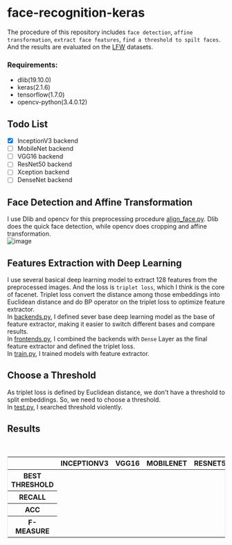 # face-recognition-keras
The procedure of this repository includes `face detection`, `affine transformation`, `extract face features`, `find a threshold to spilt faces`. And the results are evaluated on the [LFW](http://vis-www.cs.umass.edu/lfw/) datasets.</br>

### Requirements:</br>
* dlib(19.10.0)
* keras(2.1.6)
* tensorflow(1.7.0) 
* opencv-python(3.4.0.12)

## Todo List
- [x] InceptionV3 backend
- [ ] MobileNet backend
- [ ] VGG16 backend
- [ ] ResNet50 backend
- [ ] Xception backend
- [ ] DenseNet backend

## Face Detection and Affine Transformation
I use Dlib and opencv for this preprocessing procedure <a href="https://github.com/mjDelta/face-recognition-keras/blob/master/align_face.py">align_face.py</a>. Dlib does the quick face detection, while opencv does cropping and affine transformation. </br>
![image](https://github.com/mjDelta/face-recognition-keras/blob/master/imgs/preprocessing.png)</br>
## Features Extraction with Deep Learning
I use several basical deep learning model to extract 128 features from the preprocessed images. And the loss is `triplet loss`, which I think is the core of facenet. Triplet loss convert the distance among those embeddings into Euclidean distance and do BP operator on the triplet loss to optimize feature extractor.</br>
In <a href="https://github.com/mjDelta/face-recognition-keras/blob/master/backends.py">backends.py</a>, I defined sever base deep learning model as the base of feature extractor, making it easier to switch different bases and compare results.</br>
In <a href="https://github.com/mjDelta/face-recognition-keras/blob/master/frontends.py">frontends.py</a>, I combined the backends with `Dense` Layer as the final feature extractor and defined the triplet loss.</br>
In <a href="https://github.com/mjDelta/face-recognition-keras/blob/master/train.py">train.py</a>, I trained models with feature extractor.</br>
## Choose a Threshold
As triplet loss is defined by Euclidean distance, we don't have a threshold to split embeddings. So, we need to choose a threshold.</br>
In <a href="https://github.com/mjDelta/face-recognition-keras/blob/master/test.py">test.py</a>, I searched threshold violently.</br>
## Results
<br>
		<table style='border:1px solid #e8e8e8;'>
		<thead>
			<tr>
				<th></th>
				<th>INCEPTIONV3</th>
				<th>VGG16</th>
        <th>MOBILENET</th>
        <th>RESNET50</th>
        <th>XCEPTION</th>
        <th>DENSENET</th>
			</tr>
		</thead>
		<tbody>
			<tr>
				<th>BEST THRESHOLD</th>
				<td></td>
				<td></td>
        <td></td>
				<td></td>
        <td></td>
				<td></td>
			</tr>
			<tr>
				<th>RECALL</th>
				<td></td>
				<td></td>
        <td></td>
				<td></td>
        <td></td>
				<td></td>
			</tr>
			<tr>
				<th>ACC</th>
				<td></td>
				<td></td>
        <td></td>
				<td></td>
        <td></td>
				<td></td>
			</tr>
			<tr>
				<th>F-MEASURE</th>
				<td></td>
				<td></td>
        <td></td>
				<td></td>
        <td></td>
				<td></td>
			</tr>
		</tbody>
		</table>

